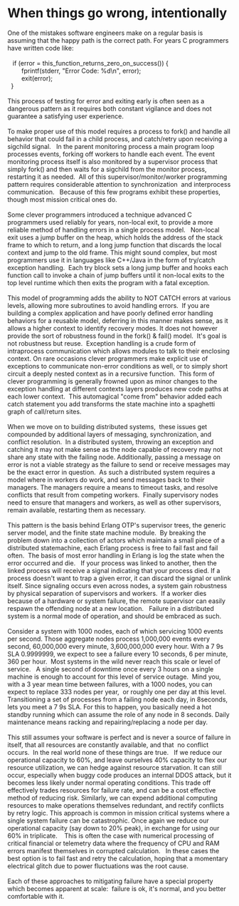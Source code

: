 When things go wrong, intentionally
===================================

One of the mistakes software engineers make on a regular basis is assuming that the happy path is the correct path. For years C programmers have written code like:<br><br>   if (error = this_function_returns_zero_on_success()) {<br>        fprintf(stderr, "Error Code: %d\\n", error);<br>        exit(error);<br>  }<br><br>This process of testing for error and exiting early is often seen as a dangerous pattern as it requires both constant vigilance and does not guarantee a satisfying user experience.   <br><br>To make proper use of this model requires a process to fork() and handle all behavior that could fail in a child process, and catch/retry upon receiving a sigchild signal.   In the parent monitoring process a main program loop processes events, forking off workers to handle each event. The event monitoring process itself is also monitored by a supervisor process that simply fork() and then waits for a sigchild from the monitor process, restarting it as needed.  All of this supervisor/monitor/worker programming pattern requires considerable attention to synchronization  and interprocess communication.   Because of this few programs exhibit these properties, though most mission critical ones do. <br><br>Some clever programmers introduced a technique advanced C programmers used reliably for years, non-local exit, to provide a more reliable method of handling errors in a single process model.   Non-local exit uses a jump buffer on the heap, which holds the address of the stack frame to which to return, and a long jump function that discards the local context and jump to the old frame. This might sound complex, but most programmers use it in languages like C++/Java in the form of try/catch exception handling.  Each try block sets a long jump buffer and hooks each function call to invoke a chain of jump buffers until it non-local exits to the top level runtime which then exits the program with a fatal exception. <br><br>This model of programming adds the ability to NOT CATCH errors at various levels, allowing more subroutines to avoid handling errors.  If you are building a complex application and have poorly defined error handling behaviors for a reusable model, deferring in this manner makes sense, as it allows a higher context to identify recovery modes. It does not however provide the sort of robustness found in the fork() & fail() model.  It&#39;s goal is not robustness but reuse.  Exception handling is a crude form of intraprocess communication which allows modules to talk to their enclosing context. On rare occasions clever programmers make explicit use of exceptions to communicate non-error conditions as well, or to simply short circuit a deeply nested context as in a recursive function.  This form of clever programming is generally frowned upon as minor changes to the exception handling at different contexts layers produces new code paths at each lower context.  This automagical "come from" behavior added each catch statement you add transforms the state machine into a spaghetti graph of call/return sites. <br><br>When we move on to building distributed systems,  these issues get compounded by additional layers of messaging, synchronization, and conflict resolution.  In a distributed system, throwing an exception and catching it may not make sense as the node capable of recovery may not share any state with the failing node. Additionally, passing a message on error is not a viable strategy as the failure to send or receive messages may be the exact error in question.  As such a distributed system requires a model where in workers do work, and send messages back to their managers. The managers require a means to timeout tasks, and resolve conflicts that result from competing workers.  Finally supervisory nodes need to ensure that managers and workers, as well as other supervisors, remain available, restarting them as necessary. <br><br>This pattern is the basis behind Erlang OTP&#39;s supervisor trees, the generic server model, and the finite state machine module.  By breaking the problem down into a collection of actors which maintain a small piece of a distributed statemachine, each Erlang process is free to fail fast and fail often.  The basis of most error handling in Erlang is log the state when the error occurred and die.   If your process was linked to another, then the linked process will receive a signal indicating that your process died. If a process doesn&#39;t want to trap a given error, it can discard the signal or unlink itself. Since signaling occurs even across nodes, a system gain robustness by physical separation of supervisors and workers.  If a worker dies because of a hardware or system failure, the remote supervisor can easily respawn the offending node at a new location.   Failure in a distributed system is a normal mode of operation, and should be embraced as such. <br><br>Consider a system with 1000 nodes, each of which servicing 1000 events per second. Those aggregate nodes process 1,000,000 events every second, 60,000,000 every minute, 3,600,000,000 every hour. With a 7 9s SLA 0.9999999, we expect to see a failure every 10 seconds, 6 per minute, 360 per hour.  Most systems in the wild never reach this scale or level of service.   A single second of downtime once every 3 hours on a single machine is enough to account for this level of service outage.  Mind you, with a 3 year mean time between failures, with a 1000 nodes, you can expect to replace 333 nodes per year,  or roughly one per day at this level.   Transitioning a set of processes from a failing node each day, in 8seconds, lets you meet a 7 9s SLA. For this to happen, you basically need a hot standby running which can assume the role of any node in 8 seconds. Daily maintenance means racking and repairing/replacing a node per day. <br><br>This still assumes your software is perfect and is never a source of failure in itself, that all resources are constantly available, and that  no conflict occurs.  In the real world none of these things are true.   If we reduce our operational capacity to 60%, and leave ourselves 40% capacity to flex our resource utilization, we can hedge against resource starvation. It can still occur, especially when buggy code produces an internal DDOS attack, but it becomes less likely under normal operating conditions. This trade off effectively trades resources for failure rate, and can be a cost effective method of reducing risk. Similarly, we can expend additional computing resources to make operations themselves redundant, and rectify conflicts by retry logic. This approach is common in mission critical systems where a single system failure can be catastrophic. Once again we reduce our operational capacity (say down to 20% peak), in exchange for using our 60% in triplicate.    This is often the case with numerical processing of critical financial or telemetry data where the frequency of CPU and RAM errors manifest themselves in corrupted calculation.   In these cases the best option is to fail fast and retry the calculation, hoping that a momentary electrical glitch due to power fluctuations was the root cause. <br><br>Each of these approaches to mitigating failure have a special property which becomes apparent at scale:  failure is ok, it&#39;s normal, and you better comfortable with it. <br><br>